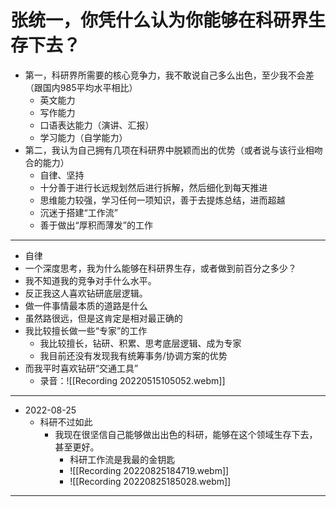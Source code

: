 # 张统一，你凭什么认为你能够在科研界生存下去？

- 第一，科研界所需要的核心竞争力，我不敢说自己多么出色，至少我不会差（跟国内985平均水平相比）
	- 英文能力
	- 写作能力
	- 口语表达能力（演讲、汇报）
	- 学习能力（自学能力）
- 第二，我认为自己拥有几项在科研界中脱颖而出的优势（或者说与该行业相吻合的能力）
	- 自律、坚持
	- 十分善于进行长远规划然后进行拆解，然后细化到每天推进
	- 思维能力较强，学习任何一项知识，善于去提炼总结，进而超越
	- 沉迷于搭建“工作流”
	- 善于做出“厚积而薄发”的工作



----
- 自律
-  一个深度思考，我为什么能够在科研界生存，或者做到前百分之多少？
- 我不知道我的竞争对手什么水平。
- 反正我这人喜欢钻研底层逻辑。
- 做一件事情最本质的道路是什么
- 虽然路很远，但是这肯定是相对最正确的
- 我比较擅长做一些“专家”的工作
	- 我比较擅长，钻研、积累、思考底层逻辑、成为专家
	- 我目前还没有发现我有统筹事务/协调方案的优势
- 而我平时喜欢钻研“交通工具”
	- 录音：![[Recording 20220515105052.webm]]
-----
- 2022-08-25
	- 科研不过如此
		- 我现在很坚信自己能够做出出色的科研，能够在这个领域生存下去，甚至更好。
			- 科研工作流是我最的金钥匙
			- ![[Recording 20220825184719.webm]]
			- ![[Recording 20220825185028.webm]]

-----


